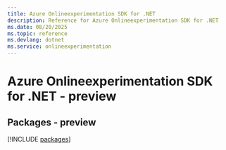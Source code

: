 ```yaml
---
title: Azure Onlineexperimentation SDK for .NET
description: Reference for Azure Onlineexperimentation SDK for .NET
ms.date: 08/20/2025
ms.topic: reference
ms.devlang: dotnet
ms.service: onlineexperimentation
---
```

# Azure Onlineexperimentation SDK for .NET - preview
## Packages - preview
[!INCLUDE [packages](onlineexperimentation-index.md)]